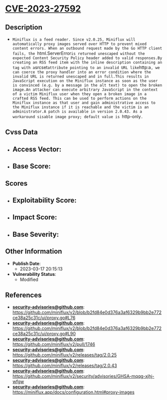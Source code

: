 
# [CVE-2023-27592](https://cve.mitre.org/cgi-bin/cvename.cgi?name=CVE-2023-27592)

## Description

- `Miniflux is a feed reader. Since v2.0.25, Miniflux will automatically proxy images served over HTTP to prevent mixed content errors. When an outbound request made by the Go HTTP client fails, the `html.ServerError` is returned unescaped without the expected Content Security Policy header added to valid responses.By creating an RSS feed item with the inline description containing an `<img>` tag with a `srcset` attribute pointing to an invalid URL like `http:a<script>alert(1)</script>`, we can coerce the proxy handler into an error condition where the invalid URL is returned unescaped and in full.This results in JavaScript execution on the Miniflux instance as soon as the user is convinced (e.g. by a message in the alt text) to open the broken image.An attacker can execute arbitrary JavaScript in the context of a victim Miniflux user when they open a broken image in a crafted RSS feed. This can be used to perform actions on the Miniflux instance as that user and gain administrative access to the Miniflux instance if it is reachable and the victim is an administrator.A patch is available in version 2.0.43. As a workaround sisable image proxy; default value is `http-only`.`

## Cvss Data

- **Access Vector**:
  - 
- **Base Score**:
  - 

## Scores

- **Exploitability Score**:
  - 
- **Impact Score**:
  - 
- **Base Severity**:
  - 

## Other Information

- **Publish Date**:
  - 2023-03-17 20:15:13
- **Vulnerability Status**:
  - Modified

## References

- **security-advisories@github.com**: https://github.com/miniflux/v2/blob/b2fd84e0d376a3af6329b9bb2e772ce38a25c31c/ui/proxy.go#L76
- **security-advisories@github.com**: https://github.com/miniflux/v2/blob/b2fd84e0d376a3af6329b9bb2e772ce38a25c31c/ui/proxy.go#L90
- **security-advisories@github.com**: https://github.com/miniflux/v2/pull/1746
- **security-advisories@github.com**: https://github.com/miniflux/v2/releases/tag/2.0.25
- **security-advisories@github.com**: https://github.com/miniflux/v2/releases/tag/2.0.43
- **security-advisories@github.com**: https://github.com/miniflux/v2/security/advisories/GHSA-mqqg-xjhj-wfgw
- **security-advisories@github.com**: https://miniflux.app/docs/configuration.html#proxy-images
